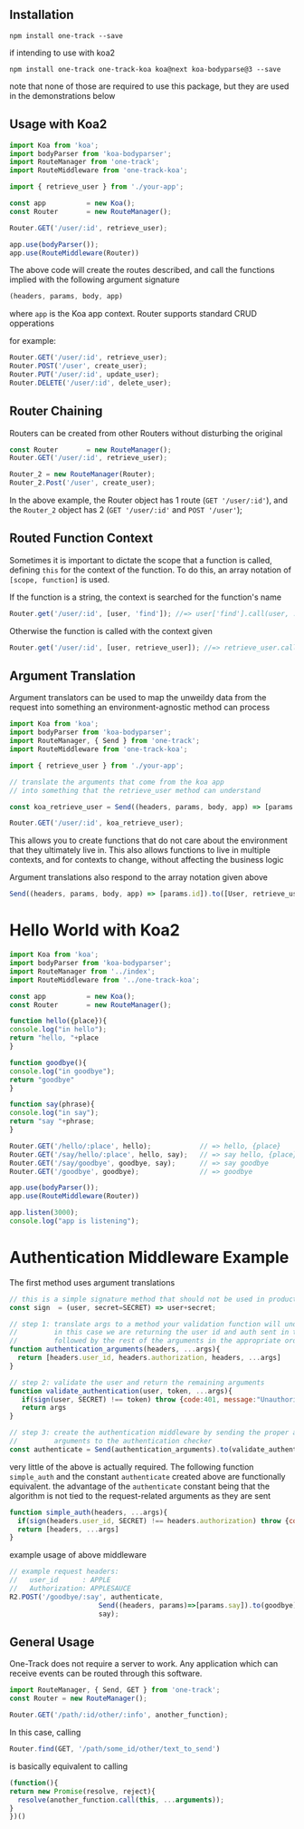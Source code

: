 Installation
------------

```
npm install one-track --save
```

if intending to use with koa2

```
npm install one-track one-track-koa koa@next koa-bodyparse@3 --save
```

note that none of those are required to use this package, but they are 
used in the demonstrations below

Usage with Koa2
---------------

```js
import Koa from 'koa';
import bodyParser from 'koa-bodyparser';
import RouteManager from 'one-track';
import RouteMiddleware from 'one-track-koa';

import { retrieve_user } from './your-app';

const app          = new Koa();
const Router       = new RouteManager();

Router.GET('/user/:id', retrieve_user);

app.use(bodyParser());
app.use(RouteMiddleware(Router))
```

The above code will create the routes described, and call the functions
implied with the following argument signature 

```js
(headers, params, body, app)
```

where `app` is the Koa app context. Router supports standard CRUD opperations

for example:

```js
Router.GET('/user/:id', retrieve_user);
Router.POST('/user', create_user);
Router.PUT('/user/:id', update_user);
Router.DELETE('/user/:id', delete_user);
```

Router Chaining 
---------------

Routers can be created from other Routers without disturbing the original

```js
const Router       = new RouteManager();
Router.GET('/user/:id', retrieve_user);

Router_2 = new RouteManager(Router);
Router_2.Post('/user', create_user);
```

In the above example, the Router object has 1 route (`GET '/user/:id'`), and the
`Router_2` object has 2 (`GET '/user/:id'` and `POST '/user'`);


Routed Function Context 
-----------------------

Sometimes it is important to dictate the scope that a function is called, defining
`this` for the context of the function. To do this, an array notation of `[scope, function]` 
is used. 

If the function is a string, the context is searched for the function's name

```js
Router.get('/user/:id', [user, 'find']); //=> user['find'].call(user, ...args)
```

Otherwise the function is called with the context given

```js
Router.get('/user/:id', [user, retrieve_user]); //=> retrieve_user.call(user, ...args)
```

Argument Translation 
--------------------

Argument translators can be used to map the unweildy data from the request
into something an environment-agnostic method can process

```js
import Koa from 'koa';
import bodyParser from 'koa-bodyparser';
import RouteManager, { Send } from 'one-track';
import RouteMiddleware from 'one-track-koa';

import { retrieve_user } from './your-app';

// translate the arguments that come from the koa app
// into something that the retrieve_user method can understand

const koa_retrieve_user = Send((headers, params, body, app) => [params.id]).to(retrieve_user);

Router.GET('/user/:id', koa_retrieve_user);
```

This allows you to create functions that do not care about the environment that they 
ultimately live in. This also allows functions to live in multiple contexts, and for
contexts to change, without affecting the business logic

Argument translations also respond to the array notation given above

```js
Send((headers, params, body, app) => [params.id]).to([User, retrieve_user]);
```


Hello World with Koa2 
=====================

```js
import Koa from 'koa';
import bodyParser from 'koa-bodyparser';
import RouteManager from '../index';
import RouteMiddleware from '../one-track-koa';

const app          = new Koa();
const Router       = new RouteManager();

function hello({place}){
console.log("in hello");
return "hello, "+place
}

function goodbye(){
console.log("in goodbye");
return "goodbye"
}

function say(phrase){
console.log("in say");
return "say "+phrase;
}

Router.GET('/hello/:place', hello);            // => hello, {place}
Router.GET('/say/hello/:place', hello, say);   // => say hello, {place}      
Router.GET('/say/goodbye', goodbye, say);      // => say goodbye
Router.GET('/goodbye', goodbye);               // => goodbye

app.use(bodyParser());
app.use(RouteMiddleware(Router))

app.listen(3000);
console.log("app is listening");
```

Authentication Middleware Example 
=================================

The first method uses argument translations 

```js
// this is a simple signature method that should not be used in production 
const sign  = (user, secret=SECRET) => user+secret;

// step 1: translate args to a method your validation function will understand.
//         in this case we are returning the user id and auth sent in the header
//         followed by the rest of the arguments in the appropriate order
function authentication_arguments(headers, ...args){
  return [headers.user_id, headers.authorization, headers, ...args]
}

// step 2: validate the user and return the remaining arguments
function validate_authentication(user, token, ...args){
   if(sign(user, SECRET) !== token) throw {code:401, message:"Unauthorized"}
   return args
}

// step 3: create the authentication middleware by sending the proper authentication
//         arguments to the authentication checker
const authenticate = Send(authentication_arguments).to(validate_authentication);
```

very little of the above is actually required. The following function `simple_auth`
and the constant `authenticate` created above are functionally equivalent.
the advantage of the `authenticate` constant being that the algorithm is not 
tied to the request-related arguments as they are sent

```js
function simple_auth(headers, ...args){
  if(sign(headers.user_id, SECRET) !== headers.authorization) throw {code:401, message:"Unauthorized"}
  return [headers, ...args]
}
```

example usage of above middleware

```js
// example request headers:
//   user_id      : APPLE
//   Authorization: APPLESAUCE
R2.POST('/goodbye/:say', authenticate,
                      Send((headers, params)=>[params.say]).to(goodbye),
                      say);       
```

General Usage 
-------------

One-Track does not require a server to work. Any application which can
receive events can be routed through this software.

```js
import RouteManager, { Send, GET } from 'one-track';
const Router = new RouteManager();

Router.GET('/path/:id/other/:info', another_function);
```

In this case, calling

```js
Router.find(GET, '/path/some_id/other/text_to_send')
```

is basically equivalent to calling

```js
(function(){
return new Promise(resolve, reject){
  resolve(another_function.call(this, ...arguments));
}
})()
```
